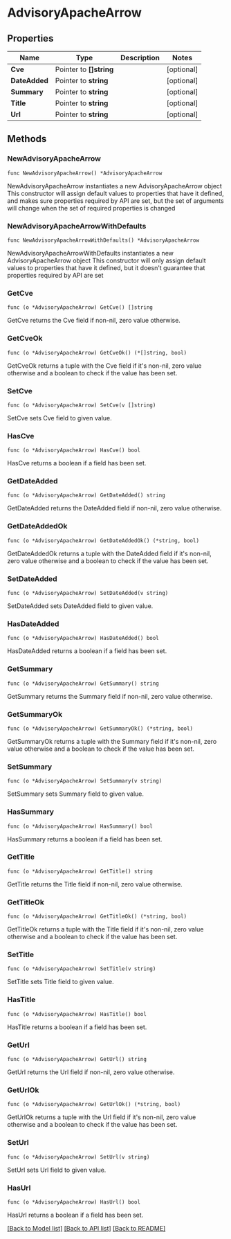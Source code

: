 # AdvisoryApacheArrow

## Properties

Name | Type | Description | Notes
------------ | ------------- | ------------- | -------------
**Cve** | Pointer to **[]string** |  | [optional] 
**DateAdded** | Pointer to **string** |  | [optional] 
**Summary** | Pointer to **string** |  | [optional] 
**Title** | Pointer to **string** |  | [optional] 
**Url** | Pointer to **string** |  | [optional] 

## Methods

### NewAdvisoryApacheArrow

`func NewAdvisoryApacheArrow() *AdvisoryApacheArrow`

NewAdvisoryApacheArrow instantiates a new AdvisoryApacheArrow object
This constructor will assign default values to properties that have it defined,
and makes sure properties required by API are set, but the set of arguments
will change when the set of required properties is changed

### NewAdvisoryApacheArrowWithDefaults

`func NewAdvisoryApacheArrowWithDefaults() *AdvisoryApacheArrow`

NewAdvisoryApacheArrowWithDefaults instantiates a new AdvisoryApacheArrow object
This constructor will only assign default values to properties that have it defined,
but it doesn't guarantee that properties required by API are set

### GetCve

`func (o *AdvisoryApacheArrow) GetCve() []string`

GetCve returns the Cve field if non-nil, zero value otherwise.

### GetCveOk

`func (o *AdvisoryApacheArrow) GetCveOk() (*[]string, bool)`

GetCveOk returns a tuple with the Cve field if it's non-nil, zero value otherwise
and a boolean to check if the value has been set.

### SetCve

`func (o *AdvisoryApacheArrow) SetCve(v []string)`

SetCve sets Cve field to given value.

### HasCve

`func (o *AdvisoryApacheArrow) HasCve() bool`

HasCve returns a boolean if a field has been set.

### GetDateAdded

`func (o *AdvisoryApacheArrow) GetDateAdded() string`

GetDateAdded returns the DateAdded field if non-nil, zero value otherwise.

### GetDateAddedOk

`func (o *AdvisoryApacheArrow) GetDateAddedOk() (*string, bool)`

GetDateAddedOk returns a tuple with the DateAdded field if it's non-nil, zero value otherwise
and a boolean to check if the value has been set.

### SetDateAdded

`func (o *AdvisoryApacheArrow) SetDateAdded(v string)`

SetDateAdded sets DateAdded field to given value.

### HasDateAdded

`func (o *AdvisoryApacheArrow) HasDateAdded() bool`

HasDateAdded returns a boolean if a field has been set.

### GetSummary

`func (o *AdvisoryApacheArrow) GetSummary() string`

GetSummary returns the Summary field if non-nil, zero value otherwise.

### GetSummaryOk

`func (o *AdvisoryApacheArrow) GetSummaryOk() (*string, bool)`

GetSummaryOk returns a tuple with the Summary field if it's non-nil, zero value otherwise
and a boolean to check if the value has been set.

### SetSummary

`func (o *AdvisoryApacheArrow) SetSummary(v string)`

SetSummary sets Summary field to given value.

### HasSummary

`func (o *AdvisoryApacheArrow) HasSummary() bool`

HasSummary returns a boolean if a field has been set.

### GetTitle

`func (o *AdvisoryApacheArrow) GetTitle() string`

GetTitle returns the Title field if non-nil, zero value otherwise.

### GetTitleOk

`func (o *AdvisoryApacheArrow) GetTitleOk() (*string, bool)`

GetTitleOk returns a tuple with the Title field if it's non-nil, zero value otherwise
and a boolean to check if the value has been set.

### SetTitle

`func (o *AdvisoryApacheArrow) SetTitle(v string)`

SetTitle sets Title field to given value.

### HasTitle

`func (o *AdvisoryApacheArrow) HasTitle() bool`

HasTitle returns a boolean if a field has been set.

### GetUrl

`func (o *AdvisoryApacheArrow) GetUrl() string`

GetUrl returns the Url field if non-nil, zero value otherwise.

### GetUrlOk

`func (o *AdvisoryApacheArrow) GetUrlOk() (*string, bool)`

GetUrlOk returns a tuple with the Url field if it's non-nil, zero value otherwise
and a boolean to check if the value has been set.

### SetUrl

`func (o *AdvisoryApacheArrow) SetUrl(v string)`

SetUrl sets Url field to given value.

### HasUrl

`func (o *AdvisoryApacheArrow) HasUrl() bool`

HasUrl returns a boolean if a field has been set.


[[Back to Model list]](../README.md#documentation-for-models) [[Back to API list]](../README.md#documentation-for-api-endpoints) [[Back to README]](../README.md)


